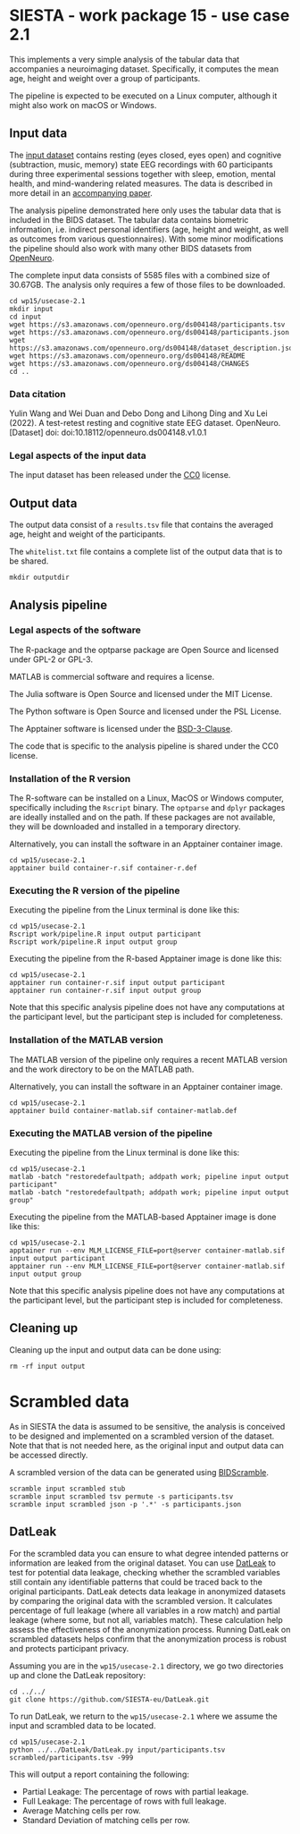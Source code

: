 # SIESTA - work package 15 - use case 2.1

This implements a very simple analysis of the tabular data that accompanies a neuroimaging dataset. Specifically, it computes the mean age, height and weight over a group of participants.

The pipeline is expected to be executed on a Linux computer, although it might also work on macOS or Windows.

## Input data

The [input dataset](https://doi.org/10.18112/openneuro.ds004148.v1.0.1) contains resting (eyes closed, eyes open) and cognitive (subtraction, music, memory) state EEG recordings with 60 participants during three experimental sessions together with sleep, emotion, mental health, and mind-wandering related measures. The data is described in more detail in an [accompanying paper](https://doi.org/10.1038/s41597-022-01607-9).

The analysis pipeline demonstrated here only uses the tabular data that is included in the BIDS dataset. The tabular data contains biometric information, i.e. indirect personal identifiers (age, height and weight, as well as outcomes from various questionnaires). With some minor modifications the pipeline should also work with many other BIDS datasets from [OpenNeuro](https://openneuro.org).

The complete input data consists of 5585 files with a combined size of 30.67GB. The analysis only requires a few of those files to be downloaded.

```console
cd wp15/usecase-2.1
mkdir input
cd input
wget https://s3.amazonaws.com/openneuro.org/ds004148/participants.tsv
wget https://s3.amazonaws.com/openneuro.org/ds004148/participants.json
wget https://s3.amazonaws.com/openneuro.org/ds004148/dataset_description.json
wget https://s3.amazonaws.com/openneuro.org/ds004148/README
wget https://s3.amazonaws.com/openneuro.org/ds004148/CHANGES
cd ..
```

### Data citation

Yulin Wang and Wei Duan and Debo Dong and Lihong Ding and Xu Lei (2022). A test-retest resting and cognitive state EEG dataset. OpenNeuro. [Dataset] doi: doi:10.18112/openneuro.ds004148.v1.0.1

### Legal aspects of the input data

The input dataset has been released under the [CC0](https://spdx.org/licenses/CC0-1.0.html) license.

## Output data

The output data consist of a `results.tsv` file that contains the averaged age, height and weight of the participants.

The `whitelist.txt` file contains a complete list of the output data that is to be shared. 

```console
mkdir outputdir
```

## Analysis pipeline

### Legal aspects of the software

The R-package and the optparse package are Open Source and licensed under GPL-2 or GPL-3.

MATLAB is commercial software and requires a license.

The Julia software is Open Source and licensed under the MIT License.

The Python software is Open Source and licensed under the PSL License.

The Apptainer software is licensed under the [BSD-3-Clause](https://apptainer.org/docs/admin/main/license.html).

The code that is specific to the analysis pipeline is shared under the CC0 license.

### Installation of the R version

The R-software can be installed on a Linux, MacOS or Windows computer, specifically including the `Rscript` binary. The `optparse` and `dplyr` packages are ideally installed and on the path. If these packages are not available, they will be downloaded and installed in a temporary directory. 

Alternatively, you can install the software in an Apptainer container image.

```console
cd wp15/usecase-2.1
apptainer build container-r.sif container-r.def
```

### Executing the R version of the pipeline

Executing the pipeline from the Linux terminal is done like this:

```console
cd wp15/usecase-2.1
Rscript work/pipeline.R input output participant
Rscript work/pipeline.R input output group
```

Executing the pipeline from the R-based Apptainer image is done like this:

```console
cd wp15/usecase-2.1
apptainer run container-r.sif input output participant
apptainer run container-r.sif input output group
```

Note that this specific analysis pipeline does not have any computations at the participant level, but the participant step is included for completeness.

### Installation of the MATLAB version

The MATLAB version of the pipeline only requires a recent MATLAB version and the work directory to be on the MATLAB path.

Alternatively, you can install the software in an Apptainer container image.

```console
cd wp15/usecase-2.1
apptainer build container-matlab.sif container-matlab.def
```

### Executing the MATLAB version of the pipeline

Executing the pipeline from the Linux terminal is done like this:

```console
cd wp15/usecase-2.1
matlab -batch "restoredefaultpath; addpath work; pipeline input output participant"
matlab -batch "restoredefaultpath; addpath work; pipeline input output group"
```

Executing the pipeline from the MATLAB-based Apptainer image is done like this:

```console
cd wp15/usecase-2.1
apptainer run --env MLM_LICENSE_FILE=port@server container-matlab.sif input output participant
apptainer run --env MLM_LICENSE_FILE=port@server container-matlab.sif input output group
```

Note that this specific analysis pipeline does not have any computations at the participant level, but the participant step is included for completeness.

## Cleaning up

Cleaning up the input and output data can be done using:

```console
rm -rf input output
```

# Scrambled data

As in SIESTA the data is assumed to be sensitive, the analysis is conceived to be designed and implemented on a scrambled version of the dataset. Note that that is not needed here, as the original input and output data can be accessed directly. 

 A scrambled version of the data can be generated using [BIDScramble](https://github.com/SIESTA-eu/wp15/tree/main/BIDScramble).

```console
scramble input scrambled stub
scramble input scrambled tsv permute -s participants.tsv
scramble input scrambled json -p '.*' -s participants.json
```

## DatLeak

For the scrambled data you can ensure to what degree intended patterns or information are leaked from the original dataset. You can use [DatLeak](https://github.com/SIESTA-eu/DatLeak) to test for potential data leakage, checking whether the scrambled variables still contain any identifiable patterns that could be traced back to the original participants. DatLeak detects data leakage in anonymized datasets by comparing the original data with the scrambled version. It calculates percentage of full leakage (where all variables in a row match) and partial leakage (where some, but not all, variables match). These calculation help assess the effectiveness of the anonymization process.  Running DatLeak on scrambled datasets helps confirm that the anonymization process is robust and protects participant privacy.

Assuming you are in the `wp15/usecase-2.1` directory, we go two directories up and clone the DatLeak repository:

```console
cd ../../
git clone https://github.com/SIESTA-eu/DatLeak.git
```

To run DatLeak, we return to the `wp15/usecase-2.1` where we assume the input and scrambled data to be located. 

```console
cd wp15/usecase-2.1
python ../../DatLeak/DatLeak.py input/participants.tsv scrambled/participants.tsv -999 
```

This will output a report containing the following:

- Partial Leakage: The percentage of rows with partial leakage.
- Full Leakage: The percentage of rows with full leakage.
- Average Matching cells per row.
- Standard Deviation of matching cells per row.
